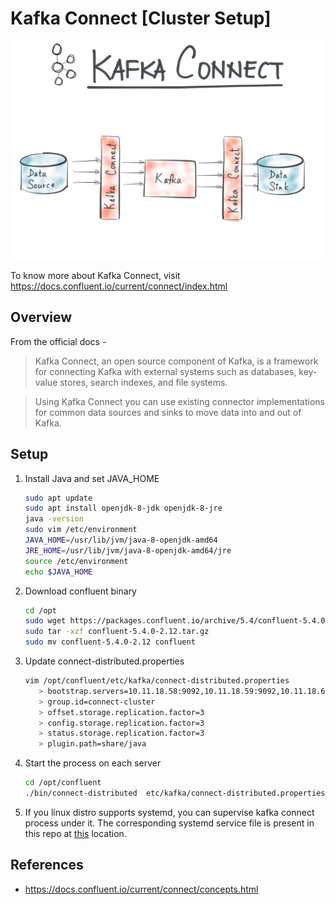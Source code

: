 # Kafka Connect [Cluster Setup]
<img src="https://github.com/abhishektripathi24/platform-setup/blob/master/confluentinc-kafka-connect/images/kafka-connect-logo.png" width="500" height="350"/>

To know more about Kafka Connect, visit https://docs.confluent.io/current/connect/index.html

## Overview

From the official docs -

> Kafka Connect, an open source component of Kafka, is a framework for connecting Kafka with external systems such as databases, key-value stores, search indexes, and file systems.
  
> Using Kafka Connect you can use existing connector implementations for common data sources and sinks to move data into and out of Kafka.

## Setup

1. Install Java and set JAVA_HOME
    ```bash
    sudo apt update
    sudo apt install openjdk-8-jdk openjdk-8-jre
    java -version
    sudo vim /etc/environment
    JAVA_HOME=/usr/lib/jvm/java-8-openjdk-amd64
    JRE_HOME=/usr/lib/jvm/java-8-openjdk-amd64/jre
    source /etc/environment
    echo $JAVA_HOME
    ```

2. Download confluent binary
    ```bash
    cd /opt
    sudo wget https://packages.confluent.io/archive/5.4/confluent-5.4.0-2.12.tar.gz
    sudo tar -xzf confluent-5.4.0-2.12.tar.gz
    sudo mv confluent-5.4.0-2.12 confluent
    ```

3. Update connect-distributed.properties
    ```bash
    vim /opt/confluent/etc/kafka/connect-distributed.properties
       > bootstrap.servers=10.11.18.58:9092,10.11.18.59:9092,10.11.18.60:9092
       > group.id=connect-cluster
       > offset.storage.replication.factor=3
       > config.storage.replication.factor=3
       > status.storage.replication.factor=3
       > plugin.path=share/java
    ```

4. Start the process on each server
    ```bash
    cd /opt/confluent
    ./bin/connect-distributed  etc/kafka/connect-distributed.properties
    ```
    
 5. If you linux distro supports systemd, you can supervise kafka connect process under it. The corresponding systemd service file is present in this repo at [this](systemd) location.
 
 ## References
 * https://docs.confluent.io/current/connect/concepts.html